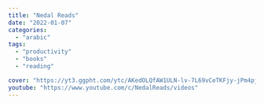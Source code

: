 ```yaml
---
title: "Nedal Reads"
date: "2022-01-07"
categories:
  - "arabic"
tags:
  - "productivity"
  - "books"
  - "reading"

cover: "https://yt3.ggpht.com/ytc/AKedOLQfAW1ULN-lv-7L69vCeTKFjy-jPm4pjlWPz8ks2g=s88-c-k-c0x00ffffff-no-rj"
youtube: "https://www.youtube.com/c/NedalReads/videos"
---
```

